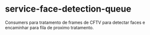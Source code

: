 # service-face-detection-queue
Consumers para tratamento de frames de CFTV para detectar faces e encaminhar para fila de proximo tratamento.

